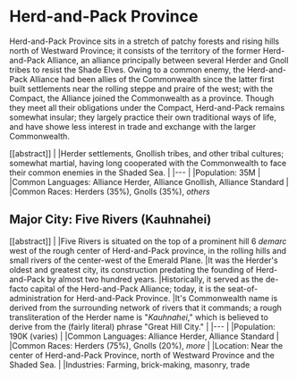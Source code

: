 # Herd-and-Pack Province

Herd-and-Pack Province sits in a stretch of patchy forests and rising hills north of Westward Province; it consists of the territory of the former Herd-and-Pack Alliance, an alliance principally between several Herder and Gnoll tribes to resist the Shade Elves.
Owing to a common enemy, the Herd-and-Pack Alliance had been allies of the Commonwealth since the latter first built settlements near the rolling steppe and praire of the west; with the Compact, the Alliance joined the Commonwealth as a province.
Though they meet all their obligations under the Compact, Herd-and-Pack remains somewhat insular; they largely practice their own traditional ways of life, and have showe less interest in trade and exchange with the larger Commonwealth.

[[abstract]]
|
|Herder settlements, Gnollish tribes, and other tribal cultures; somewhat martial, having long cooperated with the Commonwealth to face their common enemies in the Shaded Sea.
|
|---
|
|Population: 35M
|
|Common Languages: Alliance Herder, Alliance Gnollish, Alliance Standard
|
|Common Races: Herders (35%), Gnolls (35%), *others*

## Major City: Five Rivers (Kauhnahei)

[[abstract]]
|
|Five Rivers is situated on the top of a prominent hill 6 *demarc* west of the rough center of Herd-and-Pack province, in the rolling hills and small rivers of the center-west of the Emerald Plane.
|It was the Herder's oldest and greatest city, its construction predating the founding of Herd-and-Pack by almost two hundred years.
|Historically, it served as the de-facto capital of the Herd-and-Pack Alliance; today, it is the seat-of-administration for Herd-and-Pack Province.
|It's Commonwealth name is derived from the surrounding network of rivers that it commands; a rough transliteration of the Herder name is "*Kauhnahei*," which is believed to derive from the (fairly literal) phrase "Great Hill City."
|
|---
|
|Population: 190K (varies)
|
|Common Languages: Alliance Herder, Alliance Standard
|
|Common Races: Herders (75%), Gnolls (20%), *more*
|
|Location: Near the center of Herd-and-Pack Province, north of Westward Province and the Shaded Sea.
|
|Industries: Farming, brick-making, masonry, trade
